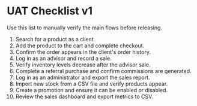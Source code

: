 # UAT Checklist v1

Use this list to manually verify the main flows before releasing.

1. Search for a product as a client.
2. Add the product to the cart and complete checkout.
3. Confirm the order appears in the client's order history.
4. Log in as an advisor and record a sale.
5. Verify inventory levels decrease after the advisor sale.
6. Complete a referral purchase and confirm commissions are generated.
7. Log in as an administrator and export the sales report.
8. Import new stock from a CSV file and verify products appear.
9. Create a promotion and ensure it can be enabled or disabled.
10. Review the sales dashboard and export metrics to CSV.
